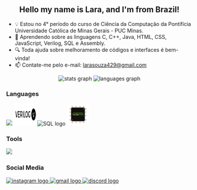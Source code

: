 <h2 align="center">Hello my name is Lara, and I'm from Brazil!</h2>

- 💡 Estou no 4° período do curso de Ciência da Computação da Pontifícia Universidade Católica de Minas Gerais - PUC Minas.
- 📜 Aprendendo sobre as linguagens C, C++, Java, HTML, CSS, JavaScript, Verilog, SQL e Assembly.
- 🔍 Toda ajuda sobre melhoramento de códigos e interfaces é bem-vinda!
- 📫 Contate-me pelo e-mail: [larasouza429@gmail.com](mailto:larasouza429@gmail.com)

<div align="center">
  <img src="https://github-readme-stats.vercel.app/api?hide_title=false&hide_rank=false&show_icons=true&include_all_commits=true&count_private=true&disable_animations=false&theme=vue&locale=en&hide_border=false&username=Blackstorm429" height="180" alt="stats graph" />
  <img src="https://github-readme-stats.vercel.app/api/top-langs?locale=en&hide_title=false&layout=compact&card_width=320&langs_count=5&theme=radical&hide_border=false&username=Blackstorm429" height="180" alt="languages graph" />
</div>

### Languages
<p>
  <img src="https://camo.githubusercontent.com/c2b1ed2803894e042e9fe8b411a627d1a6c0ccc7fbf6da80416926aeb2ad2404/68747470733a2f2f736b696c6c69636f6e732e6465762f69636f6e733f693d6a6176612c6a732c68746d6c2c6373732c632c6370702c6373" />
  <img src="https://raw.githubusercontent.com/Verilog-Solutions/.github/main/assets/verilog-logo.svg" height="60" width="60" border-radius="12px" alt="Verilog logo" />
  <img src="https://user-images.githubusercontent.com/24623425/36042969-f87531d4-0d8a-11e8-9dee-e87ab8c6a9e3.png" height="60" width="60" border-radius="12px" alt="SQL logo" />
  <img src="https://raw.githubusercontent.com/github/explore/e495457f5ff28c343f9e422f8e3cf80fd3e80890/topics/assembly/assembly.png" height="60" width="60" border-radius="12px" alt="Assembly logo" />
</p>

### Tools
<p>
  <img src="https://camo.githubusercontent.com/cc27afe34c0ab71353f9c2b32d3085aa3baacb0b4cb1e6e14e2b21d656212fe4/68747470733a2f2f736b696c6c69636f6e732e6465762f69636f6e733f693d6769742c6769746875622c7673636f64652c6669676d612c646973636f72642c" />  
</p>

### Social Media
<p>
  <a href="https://www.instagram.com/lara_souza429/" target="_blank">
    <img src="https://img.shields.io/static/v1?message=Instagram&logo=instagram&label=&color=E4405F&logoColor=white&labelColor=&style=for-the-badge" height="35" alt="instagram logo" />
  </a>
  <a href="mailto:larasouza429@gmail.com" target="_blank">
    <img src="https://img.shields.io/static/v1?message=Gmail&logo=gmail&label=&color=D14836&logoColor=white&labelColor=&style=for-the-badge" height="35" alt="gmail logo" />
  </a>
  <a href="https://discord.com/users/larasouza429" target="_blank">
    <img src="https://img.shields.io/static/v1?message=Discord&logo=discord&label=&color=7289DA&logoColor=white&labelColor=&style=for-the-badge" height="35" alt="discord logo" />
  </a>
</p>
